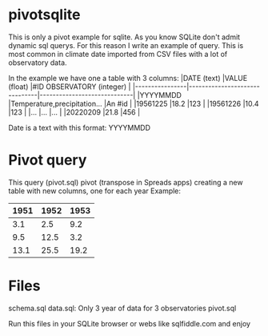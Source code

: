 # pivotsqlite
This is only a pivot example for sqlite.
As you know SQLite don't admit  dynamic sql querys. For this reason I write an example of query.
This is most common in climate date imported from CSV files with a lot of observatory data.

In the example we have one a table with 3 columns:
|DATE (text)     |VALUE   (float)                |#ID OBSERVATORY (integer)    |
|----------------|-------------------------------|-----------------------------|
|YYYYMMDD        |Temperature,precipitation...   |An #id                       |
|19561225        |18.2                           |123                          |
|19561226        |10.4                           |123                          |
|...             |...                            |...                          |
|20220209        |21.8                           |456                          |

Date is a text with this format: YYYYMMDD

# Pivot query
This query (pivot.sql) pivot (transpose in Spreads apps) creating a new table with new columns, one for each year
Example:

|1951|1952|1953|
|----|----|----|
|3.1 |2.5 |9.2 |
|9.5 |12.5|3.2 |
|13.1|25.5|19.2|


# Files
schema.sql
data.sql: Only 3 year of data for 3 observatories
pivot.sql


Run this files in your SQLite browser or webs like sqlfiddle.com and enjoy
